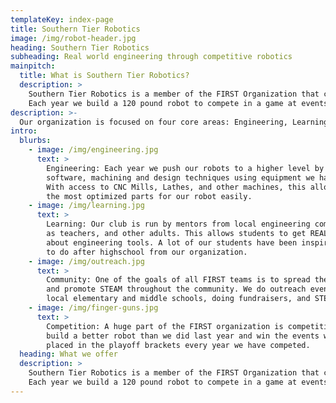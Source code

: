 ```yaml
---
templateKey: index-page
title: Southern Tier Robotics
image: /img/robot-header.jpg
heading: Southern Tier Robotics
subheading: Real world engineering through competitive robotics
mainpitch:
  title: What is Southern Tier Robotics?
  description: >
    Southern Tier Robotics is a member of the FIRST Organization that competes in the FIRST Robotics competition.
    Each year we build a 120 pound robot to compete in a game at events across the US.
description: >-
  Our organization is focused on four core areas: Engineering, Learning, Community, and Competition.
intro:
  blurbs:
    - image: /img/engineering.jpg
      text: >
        Engineering: Each year we push our robots to a higher level by using advanced
        software, machining and design techniques using equipment we have in our shop.
        With access to CNC Mills, Lathes, and other machines, this allows us to design
        the most optimized parts for our robot easily.
    - image: /img/learning.jpg
      text: >
        Learning: Our club is run by mentors from local engineering companies, as well
        as teachers, and other adults. This allows students to get REAL, PRACTICAL, knowledge
        about engineering tools. A lot of our students have been inspired about what they want
        to do after highschool from our organization.
    - image: /img/outreach.jpg
      text: >
        Community: One of the goals of all FIRST teams is to spread the message of FIRST 
        and promote STEAM throughout the community. We do outreach events such as visiting
        local elementary and middle schools, doing fundraisers, and STEAM events.
    - image: /img/finger-guns.jpg
      text: >
        Competition: A huge part of the FIRST organization is competition. We strive to 
        build a better robot than we did last year and win the events we go to. We have consistently
        placed in the playoff brackets every year we have competed.
  heading: What we offer
  description: >
    Southern Tier Robotics is a member of the FIRST Organization that competes in the FIRST Robotics competition.
    Each year we build a 120 pound robot to compete in a game at events across the US. 
---
```

